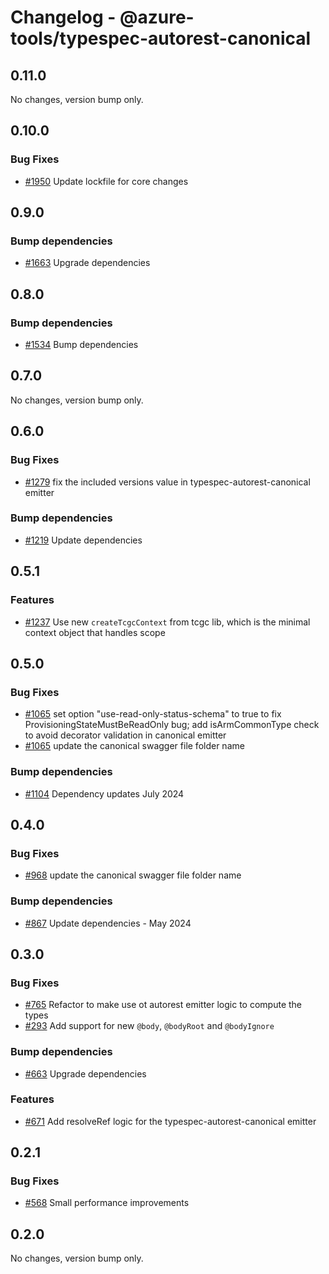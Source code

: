 # Changelog - @azure-tools/typespec-autorest-canonical

## 0.11.0

No changes, version bump only.

## 0.10.0

### Bug Fixes

- [#1950](https://github.com/Azure/typespec-azure/pull/1950) Update lockfile for core changes


## 0.9.0

### Bump dependencies

- [#1663](https://github.com/Azure/typespec-azure/pull/1663) Upgrade dependencies


## 0.8.0

### Bump dependencies

- [#1534](https://github.com/Azure/typespec-azure/pull/1534) Bump dependencies


## 0.7.0

No changes, version bump only.

## 0.6.0

### Bug Fixes

- [#1279](https://github.com/Azure/typespec-azure/pull/1279) fix the included versions value in typespec-autorest-canonical emitter

### Bump dependencies

- [#1219](https://github.com/Azure/typespec-azure/pull/1219) Update dependencies


## 0.5.1

### Features

- [#1237](https://github.com/Azure/typespec-azure/pull/1237) Use new `createTcgcContext` from tcgc lib, which is the minimal context object that handles scope


## 0.5.0

### Bug Fixes

- [#1065](https://github.com/Azure/typespec-azure/pull/1065) set option "use-read-only-status-schema" to true to fix ProvisioningStateMustBeReadOnly bug; 
add isArmCommonType check to avoid decorator validation in canonical emitter
- [#1065](https://github.com/Azure/typespec-azure/pull/1065) update the canonical swagger file folder name

### Bump dependencies

- [#1104](https://github.com/Azure/typespec-azure/pull/1104) Dependency updates July 2024


## 0.4.0

### Bug Fixes

- [#968](https://github.com/Azure/typespec-azure/pull/968) update the canonical swagger file folder name

### Bump dependencies

- [#867](https://github.com/Azure/typespec-azure/pull/867) Update dependencies - May 2024


## 0.3.0

### Bug Fixes

- [#765](https://github.com/Azure/typespec-azure/pull/765) Refactor to make use ot autorest emitter logic to compute the types
- [#293](https://github.com/Azure/typespec-azure/pull/293) Add support for new `@body`, `@bodyRoot` and `@bodyIgnore`

### Bump dependencies

- [#663](https://github.com/Azure/typespec-azure/pull/663) Upgrade dependencies

### Features

- [#671](https://github.com/Azure/typespec-azure/pull/671) Add resolveRef logic for the typespec-autorest-canonical emitter


## 0.2.1

### Bug Fixes

- [#568](https://github.com/Azure/typespec-azure/pull/568) Small performance improvements




## 0.2.0

No changes, version bump only.
